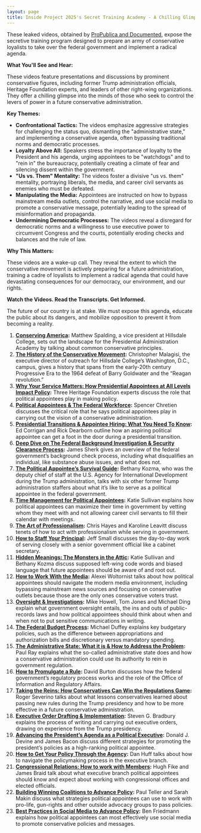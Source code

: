 ```yaml
---
layout: page
title: Inside Project 2025's Secret Training Academy - A Chilling Glimpse into the Conservative Playbook
---
```


These leaked videos, obtained by [ProPublica and Documented](https://www.propublica.org/article/video-project-2025-presidential-training-academy-trump-election), expose the secretive training program designed to prepare an army of conservative loyalists to take over the federal government and implement a radical agenda. 

**What You'll See and Hear:**

These videos feature presentations and discussions by prominent conservative figures, including former Trump administration officials, Heritage Foundation experts, and leaders of other right-wing organizations. They offer a chilling glimpse into the minds of those who seek to control the levers of power in a future conservative administration.

**Key Themes:**

* **Confrontational Tactics:**  The videos emphasize aggressive strategies for challenging the status quo, dismantling the "administrative state," and implementing a conservative agenda, often bypassing traditional norms and democratic processes.
* **Loyalty Above All:**  Speakers stress the importance of loyalty to the President and his agenda, urging appointees to be "watchdogs" and to "rein in" the bureaucracy, potentially creating a climate of fear and silencing dissent within the government.
* **"Us vs. Them" Mentality:**  The videos foster a divisive "us vs. them" mentality, portraying liberals, the media, and career civil servants as enemies who must be defeated.
* **Manipulating the Media:**  Appointees are instructed on how to bypass mainstream media outlets, control the narrative, and use social media to promote a conservative message, potentially leading to the spread of misinformation and propaganda.
* **Undermining Democratic Processes:**  The videos reveal a disregard for democratic norms and a willingness to use executive power to circumvent Congress and the courts, potentially eroding checks and balances and the rule of law.

**Why This Matters:**

These videos are a wake-up call. They reveal the extent to which the conservative movement is actively preparing for a future administration, training a cadre of loyalists to implement a radical agenda that could have devastating consequences for our democracy, our environment, and our rights.

**Watch the Videos. Read the Transcripts. Get Informed.**

The future of our country is at stake. We must expose this agenda, educate the public about its dangers, and mobilize opposition to prevent it from becoming a reality.

1. **[Conserving America](./summaries/1-conserving_america.md):** Matthew Spalding, a vice president at Hillsdale College, sets out the landscape for the Presidential Administration Academy by talking about common conservative principles.
1. **[The History of the Conservative Movement](./summaries/2-conservative_movement_history.md):** Christopher Malagisi, the executive director of outreach for Hillsdale College’s Washington, D.C., campus, gives a history that spans from the early-20th century Progressive Era to the 1964 defeat of Barry Goldwater and the “Reagan revolution.”
1. **[Why Your Service Matters: How Presidential Appointees at All Levels Impact Policy](./summaries/3-appointees_and_policymaking.md):** Three Heritage Foundation experts discuss the role that political appointees play in making policy.
1. **[Political Appointees & The Federal Workforce](./summaries/4-appointees_and_federal_workforce.md):** Spencer Chretien discusses the critical role that he says political appointees play in carrying out the vision of a conservative administration.
1. **[Presidential Transitions & Appointee Hiring: What You Need To Know](./summaries/5-presidential_transitions_and_appointee_hiring.md):** Ed Corrigan and Rick Dearborn outline how an aspiring political appointee can get a foot in the door during a presidential transition.
1. **[Deep Dive on The Federal Background Investigation & Security Clearance Process](./summaries/6-background_checks_and_security_clearances.md):** James Sherk gives an overview of the federal government’s background check process, including what disqualifies an individual, like substance abuse issues, and what does not.
1. **[The Political Appointee’s Survival Guide](./summaries/7-political_appointees_survival_guide.md):** Bethany Kozma, who was the deputy chief of staff at the U.S. Agency for International Development during the Trump administration, talks with six other former Trump administration staffers about what it’s like to serve as a political appointee in the federal government.
1. **[Time Management for Political Appointees](./summaries/8-time_management_for_appointees.md):** Katie Sullivan explains how political appointees can maximize their time in government by vetting whom they meet with and not allowing career civil servants to fill their calendar with meetings.
1. **[The Art of Professionalism](./summaries/9-the_art_of_professionalism.md):** Chris Hayes and Karoline Leavitt discuss tenets of how to act with professionalism while serving in government.
1. **[How to Staff Your Principal](./summaries/10-how_to_staff_your_principal.md):** Jeff Small discusses the day-to-day work of serving closely with a senior government official like a cabinet secretary.
1. **[Hidden Meanings: The Monsters in the Attic](./summaries/11-hidden_meanings.md):** Katie Sullivan and Bethany Kozma discuss supposed left-wing code words and biased language that future appointees should be aware of and root out.
1. **[How to Work With the Media](./summaries/12-how_to_work_with_the_media.md):** Alexei Woltornist talks about how political appointees should navigate the modern media environment, including bypassing mainstream news sources and focusing on conservative outlets because those are the only ones conservative voters trust.
1. **[Oversight & Investigations](./summaries/13-oversight_and_investigations.md):** Mike Howell, Tom Jones and Michael Ding explain what government oversight entails, the ins and outs of public-records laws and how political appointees should think about when and when not to put sensitive communications in writing.
1. **[The Federal Budget Process](./summaries/14-the_federal_budget_process.md):** Michael Duffey explains key budgetary policies, such as the difference between appropriations and authorization bills and discretionary versus mandatory spending.
1. **[The Administrative State: What it is & How to Address the Problem](./summaries/15-the_administrative_state.md):** Paul Ray explains what the so-called administrative state does and how a conservative administration could use its authority to rein in government regulation.
1. **[How to Promulgate a Rule](./summaries/16-how_to_promulgate_a_rule.md):** David Burton discusses how the federal government’s regulatory process works and the role of the Office of Information and Regulatory Affairs.
1. **[Taking the Reins: How Conservatives Can Win the Regulations Game](./summaries/17-taking_the_reins.md):** Roger Severino talks about what lessons conservatives learned about passing new rules during the Trump presidency and how to be more effective in a future conservative administration.
1. **[Executive Order Drafting & Implementation](./summaries/18-executive_order_drafting_and_implementation.md):** Steven G. Bradbury explains the process of writing and carrying out executive orders, drawing on experience from the Trump presidency.
1. **[Advancing the President’s Agenda as a Political Executive](./summaries/19-advancing_the_presidents_agenda.md):** Donald J. Devine and James Bacon discuss different strategies for promoting the president’s policies as a high-ranking political appointee.
1. **[How to Get Your Policy Through the Agency](./summaries/20-how_to_get_your_policy_through_the_agency.md):** Dan Huff talks about how to navigate the policymaking process in the executive branch.
1. **[Congressional Relations: How to work with Members](./summaries/21-congressional_relations.md):** Hugh Fike and James Braid talk about what executive branch political appointees should know and expect about working with congressional offices and elected officials.
1. **[Building Winning Coalitions to Advance Policy](./summaries/22-building_winning_coalitions.md):** Paul Teller and Sarah Makin discuss what strategies political appointees can use to work with pro-life, gun-rights and other outside advocacy groups to pass policies.
1. **[Best Practices in Social Media to Advance Policy](./summaries/23-best_practices_in_social_media.md):** Ben Friedmann explains how political appointees can most effectively use social media to promote conservative policies and messages.
